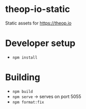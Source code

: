 # theop-io-static

Static assets for https://theop.io

# Developer setup

- `npm install`

# Building

- `npm build`
- `npm serve` -> serves on port 5055
- `npm format:fix`

